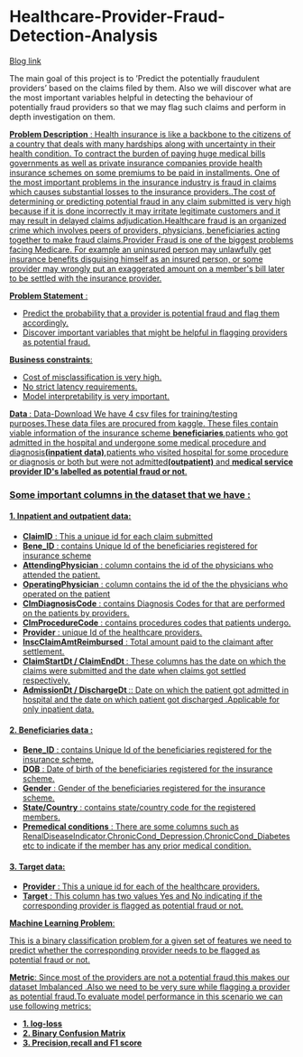 # Healthcare-Provider-Fraud-Detection-Analysis 
<a href="https://medium.com/@rohansoni.jssaten2019/healthcare-provider-fraud-detection-and-analysis-machine-learning-6af6366caff2?source=friends_link&sk=9533366b150c0dc97d2323ce43578185">Blog link</a>



The main goal of this project is to ’Predict the potentially fraudulent providers’ based on the claims filed by them. Also we will discover what are the most important variables helpful in detecting the behaviour of potentially fraud providers so that we may flag such claims and perform in depth investigation on them.


<b><u>Problem Description</b> : Health insurance is like a backbone to the citizens of a country that deals with
many hardships along with uncertainty in their health condition. To contract the burden of paying huge
medical bills governments as well as private insurance companies provide health insurance schemes on
some premiums to be paid in installments.
One of the most important problems in the insurance industry is fraud in claims which causes substantial
losses to the insurance providers..The cost of determining or predicting potential fraud in any claim
submitted is very high because if it is done incorrectly it may irritate legitimate customers and it may result in
delayed claims adjudication.Healthcare fraud is an organized crime which involves peers of providers,
physicians, beneficiaries acting together to make fraud claims.Provider Fraud is one of the biggest problems
facing Medicare. For example an uninsured person may unlawfully get insurance benefits disguising himself
as an insured person, or some provider may wrongly put an exaggerated amount on a member's bill later to
be settled with the insurance provider.


<b><u>Problem Statement</b> :
<ul>
<li>Predict the probability that a provider is potential fraud and flag them accordingly.</li>
<li>Discover important variables that might be helpful in flagging providers as potential fraud.</li>
</ul>


<b><u>Business constraints</b>:
<ul>
<li>Cost of misclassification is very high.</li>
<li>No strict latency requirements.</li>
<li>Model interpretability is very important.</li>
</ul>

<b>Data </b>:
<a href="https://www.kaggle.com/rohitrox/healthcare-provider-fraud-detection-analysis">Data-Download</a>
We have 4 csv files for training/testing purposes.These data files are procured from kaggle. These files
contain viable information of the insurance scheme <b>beneficiaries</b>,patients who got admitted in the hospital
and undergone some medical procedure and diagnosis<b>(inpatient data)</b>,patients who visited hospital for
some procedure or diagnosis or both but were not admitted<b>(outpatient)</b> and <b>medical service provider ID's
labelled as potential fraud or not</b>.
  
### Some important columns in the dataset that we have :
#### 1. Inpatient and outpatient data: 
<ul>
<li><b>ClaimID</b> : This a unique id for each claim submitted</li>
<li><b>Bene_ID</b> : contains Unique Id of the beneficiaries registered for insurance scheme</li>
<li><b>AttendingPhysician</b> : column contains the id of the physicians who attended the patient.</li>
<li><b>OperatingPhysician</b> : column contains the id of the the physicians who operated on the
patient</li>
<li><b>ClmDiagnosisCode</b> : contains Diagnosis Codes for that are performed on the patients by
providers.</li>
<li><b>ClmProcedureCode</b> : contains procedures codes that patients undergo.</li>
<li><b>Provider</b> :  unique Id of the healthcare providers.</li>
<li><b>InscClaimAmtReimbursed</b> : Total amount paid to the claimant after settlement.
</li>
<li><b>ClaimStartDt / ClaimEndDt </b> : These columns has the date on which the claims were
submitted and the date when claims got settled respectively.
</li>
<li><b>AdmissionDt / DischargeDt </b> :: Date on which the patient got admitted in hospital and the
date on which patient got discharged .Applicable for only inpatient data.</li>
</ul>

#### 2. Beneficiaries data :
<ul>
<li><b>Bene_ID</b> : contains Unique Id of the beneficiaries registered for the insurance scheme.</li>
<li><b>DOB</b> :  Date of birth of the beneficiaries registered for the insurance scheme.</li>
<li><b>Gender</b> : Gender of the beneficiaries registered for the insurance scheme.
</li>
<li><b>State/Country</b> : contains state/country code for the registered members.</li>
<li><b>Premedical conditions</b> :  There are some columns such as RenalDiseaseIndicator,ChronicCond_Depression,ChronicCond_Diabetes etc to indicate if
the member has any prior medical condition.
</li>
</ul>

#### 3. Target data:
<ul>
<li><b>Provider</b> : This a unique id for each of the healthcare providers.</li>
<li><b>Target</b> :  This column has two values Yes and No indicating if the corresponding provider is
flagged as potential fraud or not.</li>
</ul>
  
<b><u>Machine Learning Problem</b>: 

This is a binary classification problem,for a given set of features we
need to predict whether the corresponding provider needs to be flagged as potential fraud or not.

<b>Metric</b>: 
Since most of the providers are not a potential fraud,this makes our dataset Imbalanced .Also we
need to be very sure while flagging a provider as potential fraud.To evaluate model performance in this
scenario we can use following metrics:
<ul>
<li><b>1. log-loss</b></li>
<li><b>2. Binary Confusion Matrix</b></li>
<li><b>3. Precision,recall and F1 score</b></li>
<ul>
